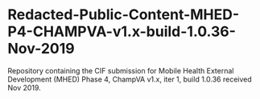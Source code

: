 # Redacted-Public-Content-MHED-P4-CHAMPVA-v1.x-build-1.0.36-Nov-2019
Repository containing the CIF submission for Mobile Health External Development (MHED) Phase 4, ChampVA v1.x, iter 1, build 1.0.36 received Nov 2019.
